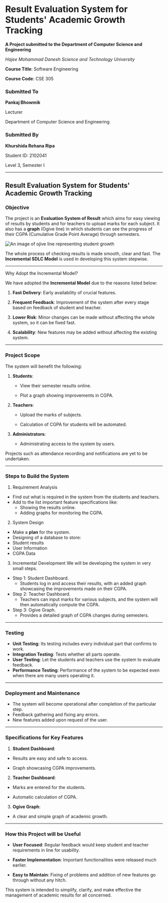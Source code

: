 # **Result Evaluation System for Students' Academic Growth Tracking**



**A Project submitted to the Department of Computer Science and Engineering**  

_Hajee Mohammad Danesh Science and Technology University_  



**Course Title**: Software Engineering  

**Course Code**: CSE 305  



### **Submitted To**  

**Pankaj Bhowmik**  

Lecturer  

Department of Computer Science and Engineering  



### **Submitted By**  

**Khurshida Rehana Ripa**  

Student ID: 2102041  

Level 3, Semester I  

---

## **Result Evaluation System for Students' Academic Growth Tracking**



### **Objective**

The project is an **Evaluation System of Result** which aims for easy viewing of results by students and for teachers to upload marks for each subject. It also has a **graph** (Ogive line) in which students can see the progress of their CGPA (Cumulative Grade Point Average) through semesters. 

![An image of ojive line representing student growth](https://www.vedantu.com/question-sets/0cda99b5-1b52-4b41-ae8c-639785e21a557643306511706780895.png)


The whole process of checking results is made smooth, clear and fast. The **Incremental SDLC Model** is used in developing this system stepwise. 

---

Why Adopt the Incremental Model? 

We have adopted the **Incremental Model** due to the reasons listed below:

1. **Fast Delivery**: Early availability of crucial features.

2. **Frequent Feedback**: Improvement of the system after every stage based on feedback of student and teacher.

3. **Lower Risk**: Minor changes can be made without affecting the whole system, so it can be fixed fast.

4. **Scalability**: New features may be added without affecting the existing system.

---

### Project Scope

The system will benefit the following:

1. **Students**:

	- View their semester results online.

	- Plot a graph showing improvements in CGPA.

2. **Teachers**:

	- Upload the marks of subjects.

	- Calculation of CGPA for students will be automated.

3. **Administrators**:

	- Administrating access to the system by users. 



 Projects such as attendance recording and notifications are yet to be undertaken.

---

### **Steps to Build the System**

1. Requirement Analysis
- Find out what is required in the system from the students and teachers.
- Add to the list important feature specifications like:
	- Showing the results online.
 	- Adding graphs for monitoring the CGPA.

2. System Design
- Make a **plan** for the system.
- Designing of a database to store:
 - Student results
 - User Information
 - CGPA Data

3. Incremental Development
We will be developing the system in very small steps.
- Step 1: Student Dashboard.
  - Students log in and access their results, with an added graph showcasing the improvements made on their CGPA.
- Step 2: Teacher Dashboard.
  - Teachers can input marks for various subjects, and the system will then automatically compute the CGPA.
- Step 3: Ogive Graph.
  - Provides a detailed graph of CGPA changes during semesters.

---

### **Testing**
- **Unit Testing**: Its testing includes every individual part that confirms to work.
- **Integration Testing**: Tests whether all parts operate.
- **User Testing**: Let the students and teachers use the system to evaluate feedback.
- **Performance Testing**: Performance of the system to be expected even when there are many users operating it.

---

### **Deployment and Maintenance**
- The system will become operational after completion of the particular step.
- Feedback gathering and fixing any errors.
- New features added upon request of the user.

---

### **Specifications for Key Features**

1. **Student Dashboard**:

  - Results are easy and safe to access.

  - Graph showcasing CGPA improvements.

2. **Teacher Dashboard**:

  - Marks are entered for the students.

  - Automatic calculation of CGPA.

3. **Ogive Graph**:

  - A clear and simple graph of academic growth.



---

### **How this Project will be Useful**

- **User Focused**: Regular feedback would keep student and teacher requirements in line for usability.

- **Faster Implementation**: Important functionalities were released much earlier.

- **Easy to Maintain**: Fixing of problems and addition of new features go through without any hitch. 



This system is intended to simplify, clarify, and make effective the management of academic results for all concerned.

